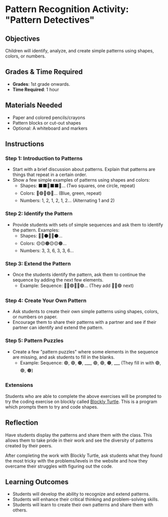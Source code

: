 # Pattern Recognition Activity: "Pattern Detectives"

## Objectives

Children will identify, analyze, and create simple patterns using shapes, colors, or numbers.

## Grades & Time Required

- **Grades**: 1st grade onwards.
- **Time Required**: 1 hour

## Materials Needed

- Paper and colored pencils/crayons
- Pattern blocks or cut-out shapes
- Optional: A whiteboard and markers

## Instructions

### Step 1: Introduction to Patterns

- Start with a brief discussion about patterns. Explain that patterns are things that repeat in a certain order.
- Show a few simple examples of patterns using shapes and colors:
  - Shapes: ⬛⬛🔴⬛⬛🔴… (Two squares, one circle, repeat)
  - Colors: 🔵🟢🔵🟢🔵… (Blue, green, repeat)
  - Numbers: 1, 2, 1, 2, 1, 2… (Alternating 1 and 2)

### Step 2: Identify the Pattern

- Provide students with sets of simple sequences and ask them to identify the pattern. Examples:
  - Shapes: 🔺🔺⚫️🔺🔺⚫️…
  - Colors: 🟡🟡🟠🟡🟡🟠…
  - Numbers: 3, 3, 6, 3, 3, 6…

### Step 3: Extend the Pattern

- Once the students identify the pattern, ask them to continue the sequence by adding the next few elements.
  - Example: Sequence: 🔵🔵🟢🔵🔵🟢… (They add 🔵🔵🟢 next)

### Step 4: Create Your Own Pattern

- Ask students to create their own simple patterns using shapes, colors, or numbers on paper.
- Encourage them to share their patterns with a partner and see if their partner can identify and extend the pattern.

### Step 5: Pattern Puzzles

- Create a few "pattern puzzles" where some elements in the sequence are missing, and ask students to fill in the blanks.
  - Example: Sequence: 🟣, 🟣, 🟤, ___, 🟣, 🟣, 🟤, ___ (They fill in with 🟣, 🟣, 🟤)

### Extensions

Students who are able to complete the above exercises will be prompted to try the coding exercise on blockly called [Blockly Turtle](https://blockly.games/turtle?lang=en). This is a program which prompts them to try and code shapes.

## Reflection

Have students display the patterns and share them with the class. This allows them to take pride in their work and see the diversity of patterns created by their peers.

After completing the work with Blockly Turtle, ask students what they found the most tricky with the problems/levels in the website and how they overcame their struggles with figuring out the code.

## Learning Outcomes

- Students will develop the ability to recognize and extend patterns.
- Students will enhance their critical thinking and problem-solving skills.
- Students will learn to create their own patterns and share them with others.
